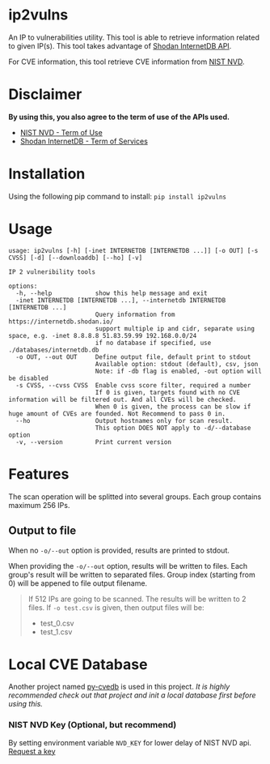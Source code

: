# ip2vulns

An IP to vulnerabilities utility.
This tool is able to retrieve information related to given IP(s).
This tool takes advantage of [Shodan InternetDB API](https://internetdb.shodan.io/).

For CVE information, this tool retrieve CVE information from [NIST NVD](https://nvd.nist.gov/).

# Disclaimer

**By using this, you also agree to the term of use of the APIs used.**

- [NIST NVD - Term of Use](https://nvd.nist.gov/developers/terms-of-use)
- [Shodan InternetDB - Term of Services](https://static.shodan.io/legal/terms.html)

# Installation

Using the following pip command to install: `pip install ip2vulns`

# Usage

```text
usage: ip2vulns [-h] [-inet INTERNETDB [INTERNETDB ...]] [-o OUT] [-s CVSS] [-d] [--downloaddb] [--ho] [-v]

IP 2 vulneribility tools

options:
  -h, --help            show this help message and exit
  -inet INTERNETDB [INTERNETDB ...], --internetdb INTERNETDB [INTERNETDB ...]
                        Query information from https://internetdb.shodan.io/
                        support multiple ip and cidr, separate using space, e.g. -inet 8.8.8.8 51.83.59.99 192.168.0.0/24
                        if no database if specified, use ./databases/internetdb.db
  -o OUT, --out OUT     Define output file, default print to stdout
                        Available option: stdout (default), csv, json
                        Note: if -db flag is enabled, -out option will be disabled
  -s CVSS, --cvss CVSS  Enable cvss score filter, required a number
                        If 0 is given, targets found with no CVE information will be filtered out. And all CVEs will be checked.
                        When 0 is given, the process can be slow if huge amount of CVEs are founded. Not Recommend to pass 0 in.
  --ho                  Output hostnames only for scan result.
                        This option DOES NOT apply to -d/--database option
  -v, --version         Print current version
```

# Features

The scan operation will be splitted into several groups. Each group contains maximum 256 IPs.

## Output to file

When no `-o/--out` option is provided, results are printed to stdout.

When providing the `-o/--out` option, results will be written to files.
Each group's result will be written to separated files. Group index (starting from 0) will be appened to file output filename.

> If 512 IPs are going to be scanned. The results will be written to 2 files.
> If `-o test.csv` is given, then output files will be:
>
> - test_0.csv
> - test_1.csv

# Local CVE Database

Another project named [py-cvedb](https://github.com/BoxHezi/cvedb) is used in this project.
*It is highly recommended check out that project and init a local database first before using this.*

### NIST NVD Key (Optional, but recommend)

By setting environment variable `NVD_KEY` for lower delay of NIST NVD api.
[Request a key](https://nvd.nist.gov/developers/request-an-api-key)
